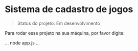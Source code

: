 <h1> Sistema de cadastro de jogos</h1>

> Status do projeto: Em desenvolvimento

Para rodar esse projeto na sua máquina, por favor digite:

...
node app.js
...
